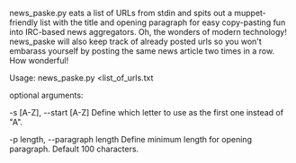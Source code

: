 news_paske.py eats a list of URLs from stdin and spits out a muppet-friendly list with the title and opening paragraph for easy copy-pasting fun into IRC-based news aggregators. Oh, the wonders of modern technology! news_paske will also keep track of already posted urls so you won't embarass yourself by posting the same news article two times in a row. How wonderful!

Usage: news_paske.py <list_of_urls.txt

optional arguments:

  -s [A-Z], --start [A-Z]
                        Define which letter to use as the first one instead of "A".

  -p length, --paragraph length
                        Define minimum length for opening paragraph. Default 100 characters.

